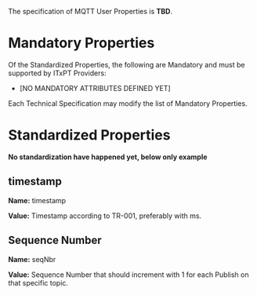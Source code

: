 The specification of MQTT User Properties is **TBD**. 


# Mandatory Properties #

Of the Standardized Properties, the following are Mandatory and must be supported by ITxPT Providers: 

- [NO MANDATORY ATTRIBUTES DEFINED YET]

Each Technical Specification may modify the list of Mandatory Properties. 

# Standardized Properties #

**No standardization have happened yet, below only example**

## timestamp ##

**Name:** timestamp

**Value:** Timestamp according to TR-001, preferably with ms.

## Sequence Number ##

**Name:** seqNbr

**Value:** Sequence Number that should increment with 1 for each Publish on that specific topic. 